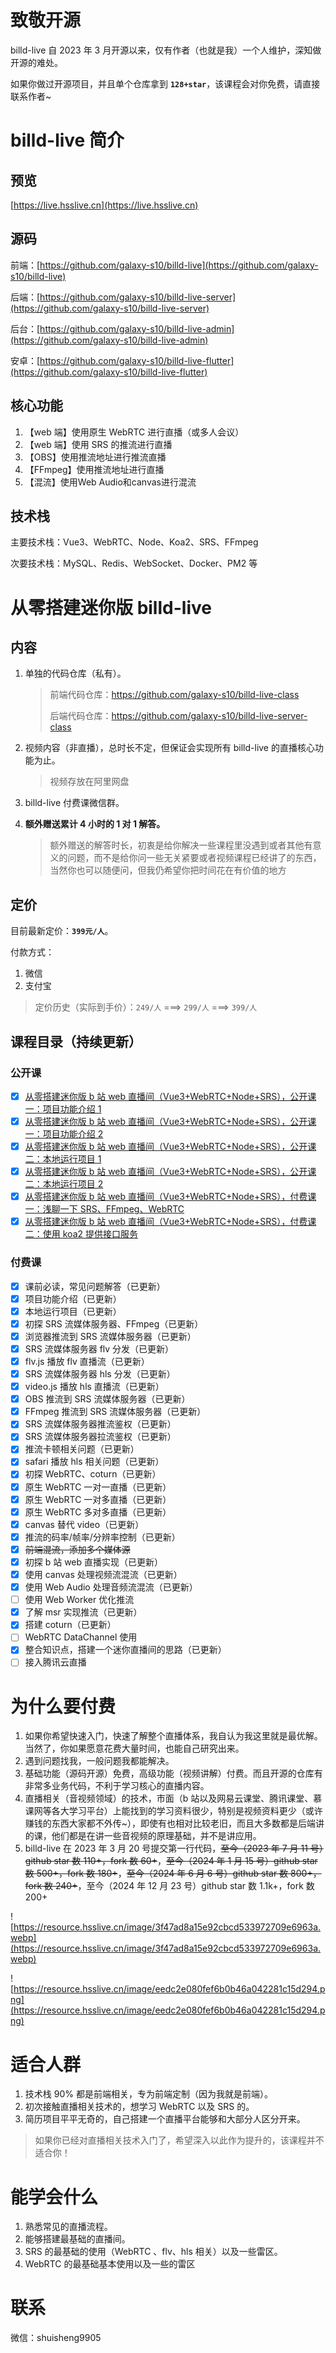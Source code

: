 # 致敬开源

billd-live 自 2023 年 3 月开源以来，仅有作者（也就是我）一个人维护，深知做开源的难处。

如果你做过开源项目，并且单个仓库拿到 **`128+star`**，该课程会对你免费，请直接联系作者~

# billd-live 简介

## 预览

[https://live.hsslive.cn](https://live.hsslive.cn)

## 源码

前端：[https://github.com/galaxy-s10/billd-live](https://github.com/galaxy-s10/billd-live)

后端：[https://github.com/galaxy-s10/billd-live-server](https://github.com/galaxy-s10/billd-live-server)

后台：[https://github.com/galaxy-s10/billd-live-admin](https://github.com/galaxy-s10/billd-live-admin)

安卓：[https://github.com/galaxy-s10/billd-live-flutter](https://github.com/galaxy-s10/billd-live-flutter)

## 核心功能

1. 【web 端】使用原生 WebRTC 进行直播（或多人会议）
2. 【web 端】使用 SRS 的推流进行直播
3. 【OBS】使用推流地址进行推流直播
4. 【FFmpeg】使用推流地址进行直播
5. 【混流】使用Web Audio和canvas进行混流

## 技术栈

主要技术栈：Vue3、WebRTC、Node、Koa2、SRS、FFmpeg

次要技术栈：MySQL、Redis、WebSocket、Docker、PM2 等

# 从零搭建迷你版 billd-live

## 内容

1. 单独的代码仓库（私有）。

   > 前端代码仓库：https://github.com/galaxy-s10/billd-live-class
   >
   > 后端代码仓库：https://github.com/galaxy-s10/billd-live-server-class

2. 视频内容（非直播），总时长不定，但保证会实现所有 billd-live 的直播核心功能为止。

   > 视频存放在阿里网盘

3. billd-live 付费课微信群。

4. **额外赠送累计 4 小时的 1 对 1 解答。**

   > 额外赠送的解答时长，初衷是给你解决一些课程里没遇到或者其他有意义的问题，而不是给你问一些无关紧要或者视频课程已经讲了的东西，当然你也可以随便问，但我仍希望你把时间花在有价值的地方

## 定价

目前最新定价：**`399元/人`**。

付款方式：

1. 微信
2. 支付宝

> 定价历史（实际到手价）：`249/人` ===> `299/人` ===> `399/人`

## 课程目录（持续更新）

### 公开课

- [x] [从零搭建迷你版 b 站 web 直播间（Vue3+WebRTC+Node+SRS），公开课一：项目功能介绍 1](https://www.bilibili.com/video/BV1vW4y1Q7gP)
- [x] [从零搭建迷你版 b 站 web 直播间（Vue3+WebRTC+Node+SRS），公开课一：项目功能介绍 2](https://www.bilibili.com/video/BV1tP411q7qw)
- [x] [从零搭建迷你版 b 站 web 直播间（Vue3+WebRTC+Node+SRS），公开课二：本地运行项目 1](https://www.bilibili.com/video/BV1KW4y1D7Z6)
- [x] [从零搭建迷你版 b 站 web 直播间（Vue3+WebRTC+Node+SRS），公开课二：本地运行项目 2](https://www.bilibili.com/video/BV1jc411u7K9)
- [x] [从零搭建迷你版 b 站 web 直播间（Vue3+WebRTC+Node+SRS），付费课一：浅聊一下 SRS、FFmpeg、WebRTC](https://www.bilibili.com/video/BV1Fj411U7YL)
- [x] [从零搭建迷你版 b 站 web 直播间（Vue3+WebRTC+Node+SRS），付费课二：使用 koa2 提供接口服务](https://www.bilibili.com/video/BV1eh4y177kE)

### 付费课

- [x] 课前必读，常见问题解答（已更新）
- [x] 项目功能介绍（已更新）
- [x] 本地运行项目（已更新）
- [x] 初探 SRS 流媒体服务器、FFmpeg（已更新）
- [x] 浏览器推流到 SRS 流媒体服务器（已更新）
- [x] SRS 流媒体服务器 flv 分发（已更新）
- [x] flv.js 播放 flv 直播流（已更新）
- [x] SRS 流媒体服务器 hls 分发（已更新）
- [x] video.js 播放 hls 直播流（已更新）
- [x] OBS 推流到 SRS 流媒体服务器（已更新）
- [x] FFmpeg 推流到 SRS 流媒体服务器（已更新）
- [x] SRS 流媒体服务器推流鉴权（已更新）
- [x] SRS 流媒体服务器拉流鉴权（已更新）
- [x] 推流卡顿相关问题（已更新）
- [x] safari 播放 hls 相关问题（已更新）
- [x] 初探 WebRTC、coturn（已更新）
- [x] 原生 WebRTC 一对一直播（已更新）
- [x] 原生 WebRTC 一对多直播（已更新）
- [x] 原生 WebRTC 多对多直播（已更新）
- [x] canvas 替代 video（已更新）
- [x] 推流的码率/帧率/分辨率控制（已更新）
- [x] ~~前端混流，添加多个媒体源~~
- [x] 初探 b 站 web 直播实现（已更新）
- [x] 使用 canvas 处理视频流混流（已更新）
- [x] 使用 Web Audio 处理音频流混流（已更新）
- [ ] 使用 Web Worker 优化推流
- [x] 了解 msr 实现推流（已更新）
- [x] 搭建 coturn（已更新）
- [ ] WebRTC DataChannel 使用
- [x] 整合知识点，搭建一个迷你直播间的思路（已更新）
- [ ] 接入腾讯云直播

# 为什么要付费

1. 如果你希望快速入门，快速了解整个直播体系，我自认为我这里就是最优解。当然了，你如果愿意花费大量时间，也能自己研究出来。
2. 遇到问题找我，一般问题我都能解决。
3. 基础功能（源码开源）免费，高级功能（视频讲解）付费。而且开源的仓库有非常多业务代码，不利于学习核心的直播内容。
4. 直播相关（音视频领域）的技术，市面（b 站以及网易云课堂、腾讯课堂、慕课网等各大学习平台）上能找到的学习资料很少，特别是视频资料更少（或许赚钱的东西大家都不外传~），即使有也相对比较老旧，而且大多数都是后端讲的课，他们都是在讲一些音视频的原理基础，并不是讲应用。
5. billd-live 在 2023 年 3 月 20 号提交第一行代码，~~至今（2023 年 7 月 11 号）github star 数 110+，fork 数 60+~~，~~至今（2024 年 1 月 15 号）github star 数 500+，fork 数 180+~~，~~至今（2024 年 6 月 6 号）github star 数 800+，fork 数 240+~~，至今（2024 年 12 月 23 号）github star 数 1.1k+，fork 数 200+

![https://resource.hsslive.cn/image/3f47ad8a15e92cbcd533972709e6963a.webp](https://resource.hsslive.cn/image/3f47ad8a15e92cbcd533972709e6963a.webp)

![https://resource.hsslive.cn/image/eedc2e080fef6b0b46a042281c15d294.png](https://resource.hsslive.cn/image/eedc2e080fef6b0b46a042281c15d294.png)

# 适合人群

1. 技术栈 90% 都是前端相关，专为前端定制（因为我就是前端）。
2. 初次接触直播相关技术的，想学习 WebRTC 以及 SRS 的。
3. 简历项目平平无奇的，自己搭建一个直播平台能够和大部分人区分开来。

> 如果你已经对直播相关技术入门了，希望深入以此作为提升的，该课程并不适合你！

# 能学会什么

1. 熟悉常见的直播流程。
2. 能够搭建最基础的直播间。
3. SRS 的最基础的使用（WebRTC 、flv、hls 相关）以及一些雷区。
4. WebRTC 的最基础基本使用以及一些的雷区

# 联系

微信：shuisheng9905
